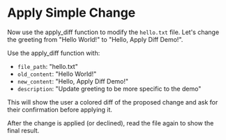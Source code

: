# Apply Simple Change

Now use the apply_diff function to modify the `hello.txt` file. Let's change the greeting from "Hello World!" to "Hello, Apply Diff Demo!".

Use the apply_diff function with:
- `file_path`: "hello.txt"
- `old_content`: "Hello World!"
- `new_content`: "Hello, Apply Diff Demo!"
- `description`: "Update greeting to be more specific to the demo"

This will show the user a colored diff of the proposed change and ask for their confirmation before applying it.

After the change is applied (or declined), read the file again to show the final result.